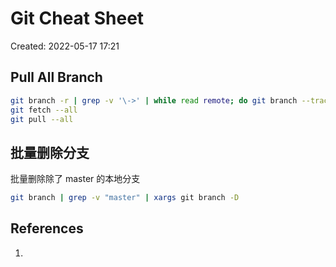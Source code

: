 # Git Cheat Sheet

Created: 2022-05-17 17:21

## Pull All Branch

```bash
git branch -r | grep -v '\->' | while read remote; do git branch --track "${remote#origin/}" "$remote"; done
git fetch --all
git pull --all
```

## 批量删除分支

批量删除除了 master 的本地分支 

```bash
git branch | grep -v "master" | xargs git branch -D
```

## References

1.
